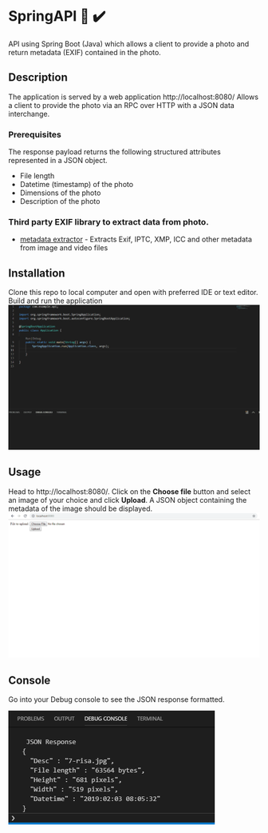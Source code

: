 # SpringAPI :space_invader: ✔️
API using Spring Boot (Java) which allows a client to provide a photo and return metadata (EXIF) contained in the photo.

## Description
The application is served by a web application http://localhost:8080/
Allows a client to provide the photo via an RPC over HTTP with a JSON data interchange.

### Prerequisites
The response payload returns the following structured attributes represented in a JSON object.

* File length
* Datetime (timestamp) of the photo
* Dimensions of the photo
* Description of the photo

### Third party EXIF library to extract data from photo.

* [metadata extractor](https://github.com/drewnoakes/metadata-extractor) - Extracts Exif, IPTC, XMP, ICC and other metadata from image and video files

## Installation 
Clone this repo to local computer and open with preferred IDE or text editor. Build and run the application
![](installation.gif) 


## Usage
Head to http://localhost:8080/. Click on the **Choose file** button and select an image of your choice and click **Upload**. A JSON object containing the metadata of the image should be displayed.
![](usage.gif)

## Console
Go into your Debug console to see the JSON response formatted.

![console](console.png)

